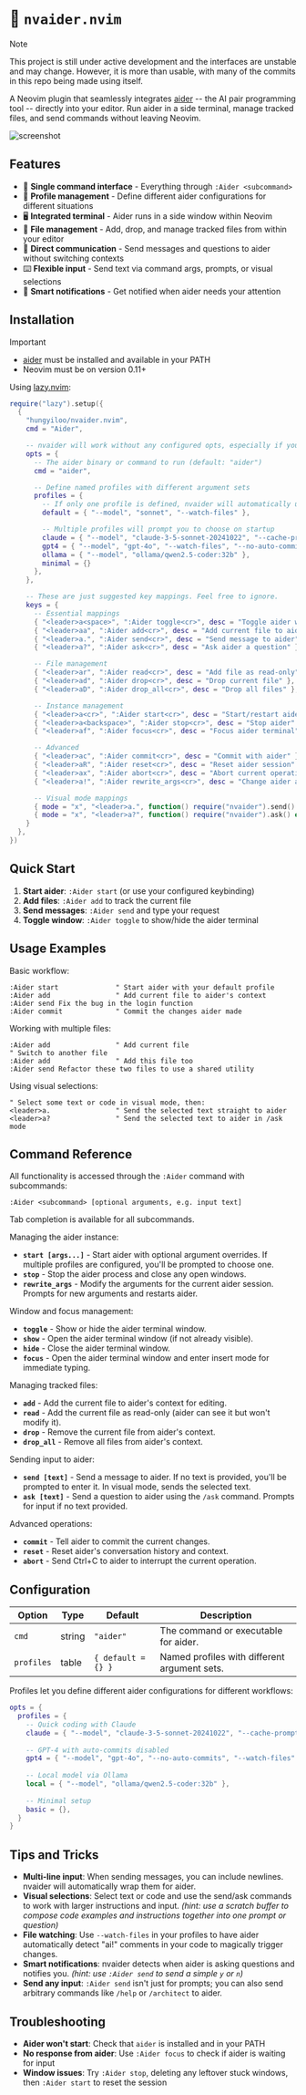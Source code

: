 # 🤖 `nvaider.nvim`

> [!NOTE] 
> This project is still under active development and the interfaces are unstable and may change. 
> However, it is more than usable, with many of the commits in this repo being made using itself.

A Neovim plugin that seamlessly integrates [aider](https://github.com/paul-gauthier/aider) -- the AI pair programming tool -- directly into your editor. Run aider in a side terminal, manage tracked files, and send commands without leaving Neovim.

![screenshot](https://github.com/user-attachments/assets/d9df533a-2c11-44b2-8279-c4e8f828c68e)

## Features

- 🚀 **Single command interface** - Everything through `:Aider <subcommand>`
- 📁 **Profile management** - Define different aider configurations for different situations
- 🖥️ **Integrated terminal** - Aider runs in a side window within Neovim
- 📂 **File management** - Add, drop, and manage tracked files from within your editor
- 💬 **Direct communication** - Send messages and questions to aider without switching contexts
- ⌨️ **Flexible input** - Send text via command args, prompts, or visual selections
- 🔄 **Smart notifications** - Get notified when aider needs your attention

## Installation

> [!IMPORTANT]
> - [aider](https://github.com/paul-gauthier/aider) must be installed and available in your PATH
> - Neovim must be on version 0.11+ 

Using [lazy.nvim](https://github.com/folke/lazy.nvim):

```lua
require("lazy").setup({
  {
    "hungyiloo/nvaider.nvim",
    cmd = "Aider",

    -- nvaider will work without any configured opts, especially if you have an aider YAML/env setup
    opts = {
      -- The aider binary or command to run (default: "aider")
      cmd = "aider",

      -- Define named profiles with different argument sets
      profiles = {
        -- If only one profile is defined, nvaider will automatically use it
        default = { "--model", "sonnet", "--watch-files" },

        -- Multiple profiles will prompt you to choose on startup
        claude = { "--model", "claude-3-5-sonnet-20241022", "--cache-prompts", "--watch-files" },
        gpt4 = { "--model", "gpt-4o", "--watch-files", "--no-auto-commits" },
        ollama = { "--model", "ollama/qwen2.5-coder:32b" },
        minimal = {}
      },
    },

    -- These are just suggested key mappings. Feel free to ignore.
    keys = {
      -- Essential mappings
      { "<leader>a<space>", ":Aider toggle<cr>", desc = "Toggle aider window" },
      { "<leader>aa", ":Aider add<cr>", desc = "Add current file to aider" },
      { "<leader>a.", ":Aider send<cr>", desc = "Send message to aider" },
      { "<leader>a?", ":Aider ask<cr>", desc = "Ask aider a question" },

      -- File management
      { "<leader>ar", ":Aider read<cr>", desc = "Add file as read-only" },
      { "<leader>ad", ":Aider drop<cr>", desc = "Drop current file" },
      { "<leader>aD", ":Aider drop_all<cr>", desc = "Drop all files" },

      -- Instance management
      { "<leader>a<cr>", ":Aider start<cr>", desc = "Start/restart aider" },
      { "<leader>a<backspace>", ":Aider stop<cr>", desc = "Stop aider" },
      { "<leader>af", ":Aider focus<cr>", desc = "Focus aider terminal" },

      -- Advanced
      { "<leader>ac", ":Aider commit<cr>", desc = "Commit with aider" },
      { "<leader>aR", ":Aider reset<cr>", desc = "Reset aider session" },
      { "<leader>ax", ":Aider abort<cr>", desc = "Abort current operation" },
      { "<leader>a!", ":Aider rewrite_args<cr>", desc = "Change aider arguments" },

      -- Visual mode mappings
      { mode = "x", "<leader>a.", function() require("nvaider").send() end, desc = "Send selection to aider" },
      { mode = "x", "<leader>a?", function() require("nvaider").ask() end, desc = "Ask about selection" },
    }
  },
})
```

## Quick Start

1. **Start aider**: `:Aider start` (or use your configured keybinding)
2. **Add files**: `:Aider add` to track the current file
3. **Send messages**: `:Aider send` and type your request
4. **Toggle window**: `:Aider toggle` to show/hide the aider terminal

## Usage Examples

Basic workflow:
```vim
:Aider start              " Start aider with your default profile
:Aider add                " Add current file to aider's context
:Aider send Fix the bug in the login function
:Aider commit             " Commit the changes aider made
```

Working with multiple files:
```vim
:Aider add                " Add current file
" Switch to another file
:Aider add                " Add this file too
:Aider send Refactor these two files to use a shared utility
```

Using visual selections:
```vim
" Select some text or code in visual mode, then:
<leader>a.                " Send the selected text straight to aider
<leader>a?                " Send the selected text to aider in /ask mode
```

## Command Reference

All functionality is accessed through the `:Aider` command with subcommands:

```
:Aider <subcommand> [optional arguments, e.g. input text]
```

Tab completion is available for all subcommands.

Managing the aider instance:

- **`start [args...]`** - Start aider with optional argument overrides. If multiple profiles are configured, you'll be prompted to choose one.
- **`stop`** - Stop the aider process and close any open windows.
- **`rewrite_args`** - Modify the arguments for the current aider session. Prompts for new arguments and restarts aider.

Window and focus management:

- **`toggle`** - Show or hide the aider terminal window.
- **`show`** - Open the aider terminal window (if not already visible).
- **`hide`** - Close the aider terminal window.
- **`focus`** - Open the aider terminal window and enter insert mode for immediate typing.

Managing tracked files:

- **`add`** - Add the current file to aider's context for editing.
- **`read`** - Add the current file as read-only (aider can see it but won't modify it).
- **`drop`** - Remove the current file from aider's context.
- **`drop_all`** - Remove all files from aider's context.

Sending input to aider:

- **`send [text]`** - Send a message to aider. If no text is provided, you'll be prompted to enter it. In visual mode, sends the selected text.
- **`ask [text]`** - Send a question to aider using the `/ask` command. Prompts for input if no text provided.

Advanced operations:

- **`commit`** - Tell aider to commit the current changes.
- **`reset`** - Reset aider's conversation history and context.
- **`abort`** - Send Ctrl+C to aider to interrupt the current operation.

## Configuration


| Option     | Type   | Default                    | Description                                 |
| ---------- | ------ | -------------------------- | ------------------------------------------- |
| `cmd`      | string | `"aider"`                  | The command or executable for aider.       |
| `profiles` | table  | `{ default = {} }`         | Named profiles with different argument sets.|


Profiles let you define different aider configurations for different workflows:

```lua
opts = {
  profiles = {
    -- Quick coding with Claude
    claude = { "--model", "claude-3-5-sonnet-20241022", "--cache-prompts" },
    
    -- GPT-4 with auto-commits disabled
    gpt4 = { "--model", "gpt-4o", "--no-auto-commits", "--watch-files" },
    
    -- Local model via Ollama
    local = { "--model", "ollama/qwen2.5-coder:32b" },
    
    -- Minimal setup
    basic = {},
  }
}
```

## Tips and Tricks

- **Multi-line input**: When sending messages, you can include newlines. nvaider will automatically wrap them for aider.
- **Visual selections**: Select text or code and use the send/ask commands to work with larger instructions and input. _(hint: use a scratch buffer to compose code examples and instructions together into one prompt or question)_
- **File watching**: Use `--watch-files` in your profiles to have aider automatically detect "ai!" comments in your code to magically trigger changes.
- **Smart notifications**: nvaider detects when aider is asking questions and notifies you. _(hint: use `:Aider send` to send a simple `y` or `n`)_
- **Send any input**: `:Aider send` isn't just for prompts; you can also send arbitrary commands like `/help` or `/architect` to aider.


## Troubleshooting

- **Aider won't start**: Check that `aider` is installed and in your PATH
- **No response from aider**: Use `:Aider focus` to check if aider is waiting for input
- **Window issues**: Try `:Aider stop`, deleting any leftover stuck windows, then `:Aider start` to reset the session
